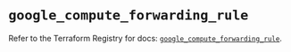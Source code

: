 # `google_compute_forwarding_rule`

Refer to the Terraform Registry for docs: [`google_compute_forwarding_rule`](https://registry.terraform.io/providers/hashicorp/google-beta/6.33.0/docs/resources/google_compute_forwarding_rule).

